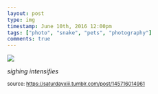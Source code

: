 ```yaml
---
layout: post
type: img
timestamp: June 10th, 2016 12:00pm
tags: ["photo", "snake", "pets", "photography"]
comments: true
---
```

<img src="https://saturdayxiii.github.io/media/145716014961.jpg"/>

*sighing intensifies*
 
  
<small>source: https://saturdayxiii.tumblr.com/post/145716014961</small>